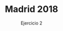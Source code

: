 ---
title: Madrid 2018
url: "/recursos-fisica-quimica/oposiciones/fisica/madrid-2018-e2"
subtitle: Ejercicio 2
summary: Ejercicio 2.
authors:
- rodrigo-alcaraz-de-la-osa
- jesica-sanchez-mazon
tags:
- oposiciones
- mecánica
categories:
- Física

_build:
  render: never

# Optional external URL for project (replaces project detail page).
external_link: "https://fisiquimicamente.com/recursos-fisica-quimica/oposiciones/fisica/madrid-2018-e2/madrid-2018-e2.pdf"
---
